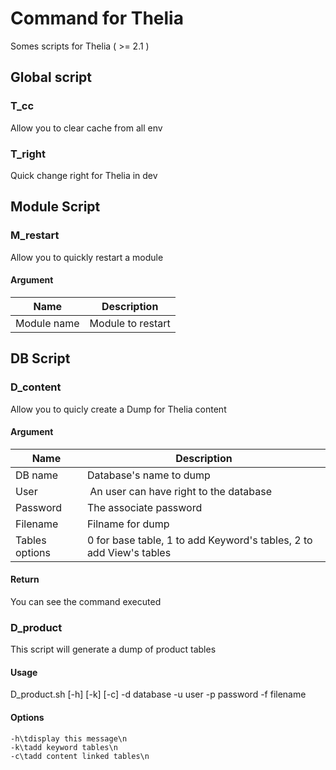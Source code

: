 # Command for Thelia

Somes scripts for Thelia ( >= 2.1 )

## Global script

### T_cc

Allow you to clear cache from all env

### T_right

Quick change right for Thelia in dev

## Module Script

### M_restart

Allow you to quickly restart a module

#### Argument

Name 		 	| Description 
------------ 	| -------------
Module name 	| Module to restart

## DB Script

### D_content

Allow you to quicly create a Dump for Thelia content

#### Argument

Name 		 	| Description 
------------ 	| -------------
DB name 	 	| Database's name to dump
User 	 	 	| An user can have right to the database
Password 	 	| The associate password
Filename 	 	| Filname for dump
Tables options 	| 0 for base table, 1 to add Keyword's tables, 2 to add View's tables

#### Return 
You can see the command executed

### D_product

This script will generate a dump of product tables

#### Usage

D_product.sh  [-h] [-k] [-c] -d database -u user -p password -f filename

#### Options
	-h\tdisplay this message\n
	-k\tadd keyword tables\n
	-c\tadd content linked tables\n
